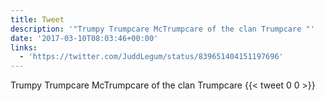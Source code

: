 ```yaml
---
title: Tweet
description: '"Trumpy Trumpcare McTrumpcare of the clan Trumpcare "'
date: '2017-03-10T08:03:46+00:00'
links:
  - 'https://twitter.com/JuddLegum/status/839651404151197696'
---
```

Trumpy Trumpcare McTrumpcare of the clan Trumpcare 
      {{< tweet 0 0 >}}
    

